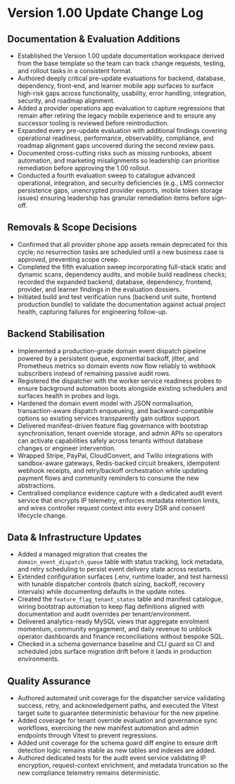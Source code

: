 # Version 1.00 Update Change Log

## Documentation & Evaluation Additions
- Established the Version 1.00 update documentation workspace derived from the base template so the team can track change requests, testing, and rollout tasks in a consistent format.
- Authored deeply critical pre-update evaluations for backend, database, dependency, front-end, and learner mobile app surfaces to surface high-risk gaps across functionality, usability, error handling, integration, security, and roadmap alignment.
- Added a provider operations app evaluation to capture regressions that remain after retiring the legacy mobile experience and to ensure any successor tooling is reviewed before reintroduction.
- Expanded every pre-update evaluation with additional findings covering operational readiness, performance, observability, compliance, and roadmap alignment gaps uncovered during the second review pass.
- Documented cross-cutting risks such as missing runbooks, absent automation, and marketing misalignments so leadership can prioritise remediation before approving the 1.00 rollout.
- Conducted a fourth evaluation sweep to catalogue advanced operational, integration, and security deficiencies (e.g., LMS connector persistence gaps, unencrypted provider exports, mobile token storage issues) ensuring leadership has granular remediation items before sign-off.

## Removals & Scope Decisions
- Confirmed that all provider phone app assets remain deprecated for this cycle; no resurrection tasks are scheduled until a new business case is approved, preventing scope creep.
- Completed the fifth evaluation sweep incorporating full-stack static and dynamic scans, dependency audits, and mobile build readiness checks; recorded the expanded backend, database, dependency, frontend, provider, and learner findings in the evaluation dossiers.
- Initiated build and test verification runs (backend unit suite, frontend production bundle) to validate the documentation against actual project health, capturing failures for engineering follow-up.

## Backend Stabilisation
- Implemented a production-grade domain event dispatch pipeline powered by a persistent queue, exponential backoff, jitter, and Prometheus metrics so domain events now flow reliably to webhook subscribers instead of remaining passive audit rows.
- Registered the dispatcher with the worker service readiness probes to ensure background automation boots alongside existing schedulers and surfaces health in probes and logs.
- Hardened the domain event model with JSON normalisation, transaction-aware dispatch enqueueing, and backward-compatible options so existing services transparently gain outbox support.
- Delivered manifest-driven feature flag governance with bootstrap synchronisation, tenant override storage, and admin APIs so operators can activate capabilities safely across tenants without database changes or engineer intervention.
- Wrapped Stripe, PayPal, CloudConvert, and Twilio integrations with sandbox-aware gateways, Redis-backed circuit breakers, idempotent webhook receipts, and retry/backoff orchestration while updating payment flows and community reminders to consume the new abstractions.
- Centralised compliance evidence capture with a dedicated audit event service that encrypts IP telemetry, enforces metadata retention limits, and wires controller request context into every DSR and consent lifecycle change.

## Data & Infrastructure Updates
- Added a managed migration that creates the `domain_event_dispatch_queue` table with status tracking, lock metadata, and retry scheduling to persist event delivery state across restarts.
- Extended configuration surfaces (.env, runtime loader, and test harness) with tunable dispatcher controls (batch sizing, backoff, recovery intervals) while documenting defaults in the update notes.
- Created the `feature_flag_tenant_states` table and manifest catalogue, wiring bootstrap automation to keep flag definitions aligned with documentation and audit overrides per tenant/environment.
- Delivered analytics-ready MySQL views that aggregate enrolment momentum, community engagement, and daily revenue to unblock operator dashboards and finance reconciliations without bespoke SQL.
- Checked in a schema governance baseline and CLI guard so CI and scheduled jobs surface migration drift before it lands in production environments.

## Quality Assurance
- Authored automated unit coverage for the dispatcher service validating success, retry, and acknowledgement paths, and executed the Vitest target suite to guarantee deterministic behaviour for the new pipeline.
- Added coverage for tenant override evaluation and governance sync workflows, exercising the new manifest automation and admin endpoints through Vitest to prevent regressions.
- Added unit coverage for the schema guard diff engine to ensure drift detection logic remains stable as new tables and indexes are added.
- Authored dedicated tests for the audit event service validating IP encryption, request-context enrichment, and metadata truncation so the new compliance telemetry remains deterministic.
